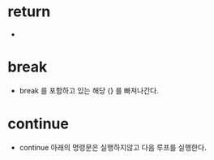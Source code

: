# return
-
# break
- break 를 포함하고 있는 해당 {} 를 빠져나간다.
# continue
- continue 아래의 명령문은 실행하지않고 다음 루프를 실행한다.

